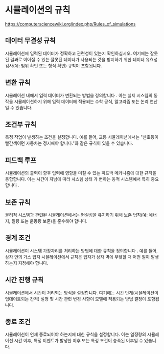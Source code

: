 # 시뮬레이션의 규칙

<https://computersciencewiki.org/index.php/Rules_of_simulations>

## 데이터 무결성 규칙
시뮬레이션에 입력된 데이터가 정확하고 관련성이 있는지 확인하십시오. 여기에는 잘못된 결과로 이어질 수 있는 잘못된 데이터가 사용되는 것을 방지하기 위한 데이터 유효성 검사(예: 범위 확인 또는 형식 확인) 규칙이 포함됩니다.

## 변환 규칙
시뮬레이션 내에서 입력 데이터가 변환되는 방법을 정의합니다 . 이는 실제 시스템의 동작을 시뮬레이션하기 위해 입력 데이터에 적용되는 수학 공식, 알고리즘 또는 논리 연산일 수 있습니다.

## 조건부 규칙
특정 작업이 발생하는 조건을 설정합니다. 예를 들어, 교통 시뮬레이션에서는 "신호등이 빨간색이면 자동차는 정지해야 합니다."와 같은 규칙이 있을 수 있습니다.

## 피드백 루프
시뮬레이션의 출력이 향후 입력에 영향을 미칠 수 있는 피드백 메커니즘에 대한 규칙을 통합합니다. 이는 시간이 지남에 따라 시스템 상태 가 변하는 동적 시스템에서 특히 중요합니다 .

## 보존 규칙
물리적 시스템과 관련된 시뮬레이션에서는 현실성을 유지하기 위해 보존 법칙(예: 에너지, 질량 또는 운동량 보존)을 준수해야 합니다.

## 경계 조건
시뮬레이션이 시스템 가장자리를 처리하는 방법에 대한 규칙을 정의합니다 . 예를 들어, 상자 안의 가스 입자 시뮬레이션에서 규칙은 입자가 상자 벽에 부딪힐 때 어떤 일이 발생하는지 지정해야 합니다.

## 시간 진행 규칙
시뮬레이션에서 시간이 처리되는 방식을 설정합니다. 여기에는 시간 단계(시뮬레이션이 업데이트되는 간격) 설정 및 시간 관련 변경 사항이 모델에 적용되는 방법 결정이 포함됩니다.

## 종료 조건
시뮬레이션이 언제 종료되어야 하는지에 대한 규칙을 설정합니다. 이는 일정량의 시뮬레이션 시간 이후, 특정 이벤트가 발생한 이후 또는 특정 조건이 충족된 이후일 수 있습니다.
